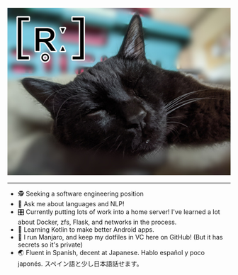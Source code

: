 <p align="center"><img src="https://github.com/qwertie64982/qwertie64982/blob/main/peep.jpg" alt="My cat Peep!"></p>

---

- 🕵️ Seeking a software engineering position
- 💬 Ask me about languages and NLP!
- 🎛️ Currently putting lots of work into a home server! I've learned a lot about Docker, zfs, Flask, and networks in the process.
- 📱 Learning Kotlin to make better Android apps.
- 🐧 I run Manjaro, and keep my dotfiles in VC here on GitHub! (But it has secrets so it's private)
- 🌏 Fluent in Spanish, decent at Japanese. Hablo español y poco japonés. スペイン語と少し日本語話せます。
